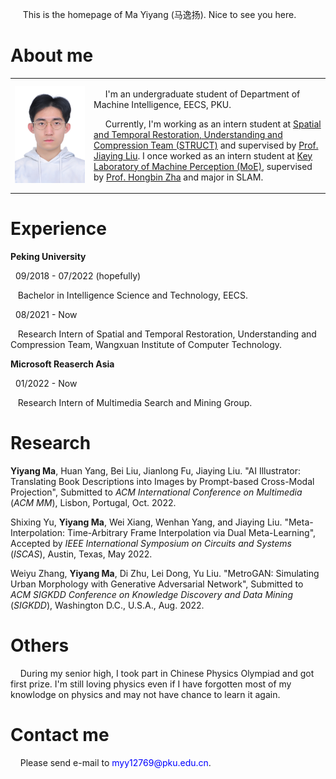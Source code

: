 
<p> &nbsp;&nbsp;&nbsp;&nbsp; This is the homepage of Ma Yiyang (马逸扬). Nice to see you here. </p>

<h1> About me </h1>
  
  <table frame="void">
    <tr>
      <td width="25%"> 
        <img src="/免冠照_白1寸_20220111.jpg" width="100%">  
      </td>
      <td width="75%">
        <p> &nbsp;&nbsp;&nbsp;&nbsp; I'm an undergraduate student of Department of Machine Intelligence, EECS, PKU. </p>
        <p> &nbsp;&nbsp;&nbsp;&nbsp; Currently, I'm working as an intern student at <a href="http://39.96.165.147/struct.html">Spatial and Temporal Restoration, Understanding and Compression Team (STRUCT)</a> and supervised by <a href="http://39.96.165.147/people/liujiaying.html"> Prof. Jiaying Liu</a>. I once worked as an intern student at <a href="https://www.google.com/search?q=%E6%9C%BA%E5%99%A8%E6%84%9F%E7%9F%A5%E4%B8%8E%E6%99%BA%E8%83%BD%E6%95%99%E8%82%B2%E9%83%A8%E9%87%8D%E7%82%B9%E5%AE%9E%E9%AA%8C%E5%AE%A4+%28%E5%AE%83%E5%AE%9E%E5%9C%A8%E6%B2%A1%E6%9C%89%E4%B8%BB%E9%A1%B5%29&sxsrf=ALeKk01lfuziDxO6X_q7VTTZORMY5GBsiw%3A1629133212254&source=hp&ei=nJkaYZ3LDNT0hwPwgauoBA&iflsig=AINFCbYAAAAAYRqnrLISuBy3Z2fCSfceK_WK5hMSfo3h&oq=%E6%9C%BA%E5%99%A8%E6%84%9F%E7%9F%A5%E4%B8%8E%E6%99%BA%E8%83%BD%E6%95%99%E8%82%B2%E9%83%A8%E9%87%8D%E7%82%B9%E5%AE%9E%E9%AA%8C%E5%AE%A4+%28%E5%AE%83%E5%AE%9E%E5%9C%A8%E6%B2%A1%E6%9C%89%E4%B8%BB%E9%A1%B5%29&gs_lcp=Cgdnd3Mtd2l6EAMyBwghEAoQoAFQtxhYtxhgzyNoAHAAeACAAYUCiAGFApIBAzItMZgBAKABAqABAQ&sclient=gws-wiz&ved=0ahUKEwidiZ-TgrbyAhVU-mEKHfDACkUQ4dUDCAc&uact=5">Key Laboratory of Machine Perception (MoE)</a>, supervised by <a href="http://www.cis.pku.edu.cn/info/1084/1271.htm">Prof. Hongbin Zha</a> and major in SLAM.</p>
      </td>
    </tr>
  </table>

<h1> Experience </h1>

  <p><b> Peking University </b></p>

  <p> &nbsp; 09/2018 - 07/2022 (hopefully)</p>
  <p> &nbsp;&nbsp; Bachelor in Intelligence Science and Technology, EECS.</p>
  
  <p> &nbsp; 08/2021 - Now</p>
  <p> &nbsp;&nbsp; Research Intern of Spatial and Temporal Restoration, Understanding and Compression Team, Wangxuan Institute of Computer Technology.</p>
  
  <p><b> Microsoft Reaserch Asia </b></p>
  
  <p> &nbsp; 01/2022 - Now</p>
  <p> &nbsp;&nbsp; Research Intern of Multimedia Search and Mining Group.

<h1> Research </h1>

  <p><b>Yiyang Ma</b>, Huan Yang, Bei Liu, Jianlong Fu, Jiaying Liu. "AI Illustrator: Translating Book Descriptions into Images by Prompt-based Cross-Modal Projection", Submitted to <i>ACM International Conference on Multimedia</i> (<i>ACM MM</i>), Lisbon, Portugal, Oct. 2022.</p>
  <p> Shixing Yu, <b>Yiyang Ma</b>, Wei Xiang, Wenhan Yang, and Jiaying Liu. "Meta-Interpolation: Time-Arbitrary Frame Interpolation via Dual Meta-Learning", Accepted by <i>IEEE International Symposium on Circuits and Systems</i> (<i>ISCAS</i>), Austin, Texas, May 2022.</p>
  <p> Weiyu Zhang, <b>Yiyang Ma</b>, Di Zhu, Lei Dong, Yu Liu. "MetroGAN: Simulating Urban Morphology with Generative Adversarial Network", Submitted to <i>ACM SIGKDD Conference on Knowledge Discovery and Data Mining</i> (<i>SIGKDD</i>), Washington D.C., U.S.A., Aug. 2022.</p>
  
<h1> Others </h1>

  <p> &nbsp;&nbsp;&nbsp;&nbsp;During my senior high, I took part in Chinese Physics Olympiad and got first prize. I'm still loving physics even if I have forgotten most of my knowlodge on physics and may not have chance to learn it again.</p>

<h1> Contact me </h1>
  <p> &nbsp;&nbsp;&nbsp;&nbsp;Please send e-mail to <p1 style="color:#0000FF;">myy12769@pku.edu.cn</p1>.</p>
